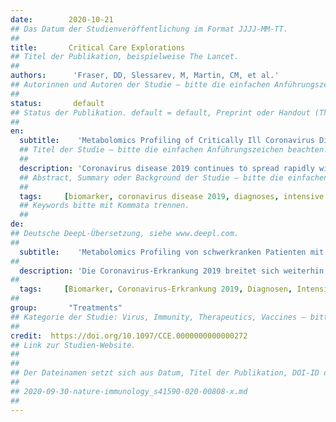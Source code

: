 ```yaml
---
date:        2020-10-21
## Das Datum der Studienveröffentlichung im Format JJJJ-MM-TT.
##
title:       Critical Care Explorations
## Titel der Publikation, beispielweise The Lancet.
##
authors:      'Fraser, DD, Slessarev, M, Martin, CM, et al.'
## Autorinnen und Autoren der Studie – bitte die einfachen Anführungszeichen beachten!
##
status:       default
## Status der Publikation. default = default, Preprint oder Handout (Thesenpapier)
##
en:
  subtitle:    'Metabolomics Profiling of Critically Ill Coronavirus Disease 2019 Patients: Identification of Diagnostic and Prognostic Biomarkers'
  ## Titel der Studie – bitte die einfachen Anführungszeichen beachten!
  ##
  description: 'Coronavirus disease 2019 continues to spread rapidly with high mortality. We performed metabolomics profiling of critically ill coronavirus disease 2019 patients to understand better the underlying pathologic processes and pathways, and to identify potential diagnostic/prognostic biomarkers. Blood was collected at predetermined ICU days to measure the plasma concentrations of 162 metabolites using both direct injection-liquid chromatography-tandem mass spectrometry and proton nuclear magnetic resonance. Tertiary-care ICU and academic laboratory. Patients admitted to the ICU suspected of being infected with severe acute respiratory syndrome coronavirus 2, using standardized hospital screening methodologies, had blood samples collected until either testing was confirmed negative on ICU day 3 (coronavirus disease 2019 negative) or until ICU day 10 if the patient tested positive (coronavirus disease 2019 positive). Age- and sex-matched healthy controls and ICU patients that were either coronavirus disease 2019 positive or coronavirus disease 2019 negative were enrolled. Cohorts were well balanced with the exception that coronavirus disease 2019 positive patients suffered bilateral pneumonia more frequently than coronavirus disease 2019 negative patients. Mortality rate for coronavirus disease 2019 positive ICU patients was 40%. Feature selection identified the top-performing metabolites for identifying coronavirus disease 2019 positive patients from healthy control subjects and was dominated by increased kynurenine and decreased arginine, sarcosine, and lysophosphatidylcholines. Arginine/kynurenine ratio alone provided 100% classification accuracy between coronavirus disease 2019 positive patients and healthy control subjects. When comparing the metabolomes between coronavirus disease 2019 positive and coronavirus disease 2019 negative patients, kynurenine was the dominant metabolite and the arginine/kynurenine ratio provided 98% classification accuracy. Feature selection identified creatinine as the top metabolite for predicting coronavirus disease 2019-associated mortality on both ICU days 1 and 3, and both creatinine and creatinine/arginine ratio accurately predicted coronavirus disease 2019-associated death with 100% accuracy. Metabolomics profiling with feature classification easily distinguished both healthy control subjects and coronavirus disease 2019 negative patients from coronavirus disease 2019 positive patients. Arginine/kynurenine ratio accurately identified coronavirus disease 2019 status, whereas creatinine/arginine ratio accurately predicted coronavirus disease 2019-associated death. Administration of tryptophan (kynurenine precursor), arginine, sarcosine, and/or lysophosphatidylcholines may be considered as potential adjunctive therapies.'
  ## Abstract, Summary oder Background der Studie – bitte die einfachen Anführungszeichen b
  ##
  tags:     [biomarker, coronavirus disease 2019, diagnoses, intensive care unit, metabolomics, prognoses]
  ## Keywords bitte mit Kommata trennen.
  ##
de: 
## Deutsche DeepL-Übersetzung, siehe www.deepl.com.
##
  subtitle:    'Metabolomics Profiling von schwerkranken Patienten mit Coronavirus-Erkrankung 2019: Identifizierung von diagnostischen und prognostischen Biomarkern'
##
  description: 'Die Coronavirus-Erkrankung 2019 breitet sich weiterhin schnell aus und ist mit einer hohen Sterblichkeit verbunden. Wir haben Metabolomics-Profile von schwerkranken Patienten mit Coronavirus-Krankheit 2019 erstellt, um die zugrunde liegenden pathologischen Prozesse und Wege besser zu verstehen und potenzielle diagnostische/prognostische Biomarker zu identifizieren. An bestimmten Tagen auf der Intensivstation wurde Blut entnommen, um die Plasmakonzentrationen von 162 Metaboliten mittels Direktinjektion-Flüssigchromatographie-Tandem-Massenspektrometrie und Protonen-Kernspinresonanz zu messen. Intensivstation der Tertiärversorgung und akademisches Labor. Bei Patienten, die auf der Intensivstation aufgenommen wurden und bei denen der Verdacht auf eine Infektion mit dem Coronavirus 2 des schweren akuten respiratorischen Syndroms bestand, wurden unter Anwendung standardisierter Krankenhaus-Screening-Methoden Blutproben entnommen, bis entweder der Test am dritten Tag der Intensivstation negativ war (Coronavirus-Krankheit 2019 negativ) oder bis zum zehnten Tag der Intensivstation, wenn der Patient positiv getestet wurde (Coronavirus-Krankheit 2019 positiv). Es wurden alters- und geschlechtsgleiche gesunde Kontrollen und Intensivpatienten aufgenommen, die entweder positiv oder negativ auf das Coronavirus 2019 getestet worden waren. Die Kohorten waren ausgewogen, mit der Ausnahme, dass die Coronavirus-Krankheit 2019-positiven Patienten häufiger eine bilaterale Lungenentzündung erlitten als die Coronavirus-Krankheit 2019-negativen Patienten. Die Sterblichkeitsrate der Coronavirus-positiven Patienten auf der Intensivstation lag bei 40 %. Bei der Merkmalsauswahl wurden die leistungsfähigsten Metaboliten identifiziert, um Coronavirus-positive Patienten von gesunden Kontrollpersonen zu unterscheiden, und es dominierten erhöhte Kynureninwerte und verringerte Arginin-, Sarcosin- und Lysophosphatidylcholinwerte. Das Arginin/Kynurenin-Verhältnis allein ermöglichte eine 100-prozentige Klassifizierung zwischen Coronavirus-Krankheit 2019-positiven Patienten und gesunden Kontrollpersonen. Beim Vergleich der Metabolome zwischen Coronavirus-Krankheit 2019-positiven und Coronavirus-Krankheit 2019-negativen Patienten war Kynurenin der dominierende Metabolit, und das Arginin/Kynurenin-Verhältnis lieferte eine Klassifizierungsgenauigkeit von 98 %. Die Merkmalsauswahl identifizierte Kreatinin als den wichtigsten Metaboliten für die Vorhersage der mit der Coronavirus-Krankheit 2019 assoziierten Sterblichkeit sowohl an Tag 1 als auch an Tag 3 der Intensivstation, und sowohl Kreatinin als auch das Kreatinin/Arginin-Verhältnis sagten den mit der Coronavirus-Krankheit 2019 assoziierten Tod mit 100 %iger Genauigkeit voraus. Die Erstellung von Metabolomics-Profilen mit Merkmalsklassifizierung konnte sowohl gesunde Kontrollpersonen als auch Patienten mit negativer Coronavirus-Erkrankung 2019 von Patienten mit positiver Coronavirus-Erkrankung 2019 unterscheiden. Das Arginin/Kynurenin-Verhältnis gab den Status der Coronavirus-Krankheit 2019 genau an, während das Kreatinin/Arginin-Verhältnis den mit der Coronavirus-Krankheit 2019 assoziierten Tod genau vorhersagte. Die Verabreichung von Tryptophan (Kynurenin-Vorläufer), Arginin, Sarkosin und/oder Lysophosphatidylcholinen kann als potenzielle Zusatztherapie in Betracht gezogen werden.'
##
  tags:     [Biomarker, Coronavirus-Erkrankung 2019, Diagnosen, Intensivstation, Metabolomics, Prognosen]
##
group:       "Treatments"
## Kategorie der Studie: Virus, Immunity, Therapeutics, Vaccines – bitte die Anführungszeichen beachten!
##
credit:  https://doi.org/10.1097/CCE.0000000000000272
## Link zur Studien-Website.
##
##
## Der Dateinamen setzt sich aus Datum, Titel der Publikation, DOI-ID der Studie (nach dem letzten Slash) und der Dateiendung zusammen. Bitte den Unterstrich vor der DOI-ID beachten!
##
## 2020-09-30-nature-immunology_s41590-020-00808-x.md
##
---
```

<object data="{{ page.link }}" style='height:calc(100vh - 400px); width: 100%' type='application/pdf'></object>